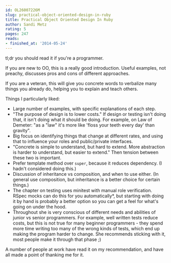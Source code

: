 ```yaml
---
id: OL26007226M
slug: practical-object-oriented-design-in-ruby
title: Practical Object Oriented Design In Ruby
author: Sandi Metz
rating: 5
pages: 247
reads:
- finished_at: '2014-05-24'
---
```

tl;dr you should read it if you're a programmer.

If you are new to OO, this is a really good introduction. Useful examples, not preachy, discusses pros and cons of different approaches.

If you are a veteran, this will give you concrete words to verbalize many things you already do, helping you to explain and teach others.

Things I particularly liked:

* Large number of examples, with specific explanations of each step.
* "The purpose of design is to lower costs." If design or testing isn't doing that, it isn't doing what it should be doing. For example, on Law of Demeter: "as a "law" it's more like 'floss your teeth every day' than gravity".
* Big focus on identifying things that change at different rates, and using that to influence your roles and public/private interfaces.
* "Concrete is simple to understand, but hard to extend. More abstraction is harder to understand, but easier to extend." Then tension between these two is important.
* Prefer template method over `super`, because it reduces dependency. (I hadn't considered doing this.)
* Discussion of inheritance vs composition, and when to use either. (In general use composition, but inheritance is a better choice for certain things.)
* The chapter on testing uses minitest with manual role verification. RSpec mocks can do this for you automatically*, but starting with doing it by hand is probably a better option so you can get a feel for what's going on under the hood.
* Throughout she is very conscious of different needs and abilities of junior vs senior programmers. For example, well written tests reduce costs, but this is not true for many beginner programmers - they spend more time writing too many of the wrong kinds of tests, which end up making the program harder to change. She recommends sticking with it, most people make it through that phase ;)

A number of people at work have read it on my recommendation, and have all made a point of thanking me for it.

